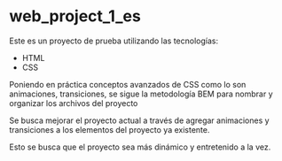 # web_project_1_es

Este es un proyecto de prueba utilizando las tecnologías:

- HTML
- CSS

Poniendo en práctica conceptos avanzados de CSS como lo son animaciones, transiciones, se sigue la metodología BEM para nombrar y organizar los archivos del proyecto

Se busca mejorar el proyecto actual a través de agregar animaciones y transiciones a los elementos del proyecto ya existente.

Esto se busca que el proyecto sea más dinámico y entretenido a la vez.
